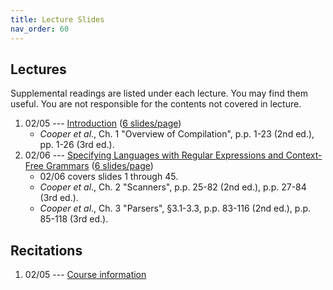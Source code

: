 ```yaml
---
title: Lecture Slides
nav_order: 60
---
```


## Lectures

Supplemental readings are listed under each lecture. You may find them useful. You are not responsible for the contents not covered in lecture.

1. 02/05 --- [Introduction][l01] ([6 slides/page][l01-6])
    - _Cooper et al_., Ch. 1 "Overview of Compilation", p.p. 1-23 (2nd ed.), pp. 1-26 (3rd ed.).
2. 02/06 --- [Specifying Languages with Regular Expressions and Context-Free Grammars][l02] ([6 slides/page][l02-6])
    - 02/06 covers slides 1 through 45.
    - _Cooper et al_., Ch. 2 "Scanners", p.p. 25-82 (2nd ed.), p.p. 27-84 (3rd ed.).
    - _Cooper et al_., Ch. 3 "Parsers", §3.1-3.3, p.p. 83-116 (2nd ed.), p.p. 85-118 (3rd ed.).

[l01]: assets/documents/lectures/L01-Introduction.pdf 
[l01-6]: assets/documents/lectures/L01-Introduction-6pages.pdf 
[l02]: assets/documents/lectures/L02-RegularExpressionsAndGrammars.pdf
[l02-6]: assets/documents/lectures/L02-RegularExpressionsAndGrammars-6pages.pdf

[cooper]: https://mit.primo.exlibrisgroup.com/permalink/01MIT_INST/jp08pj/alma9935028392606761

## Recitations

1. 02/05 --- [Course information](assets/documents/recitations/course-information.pdf)
